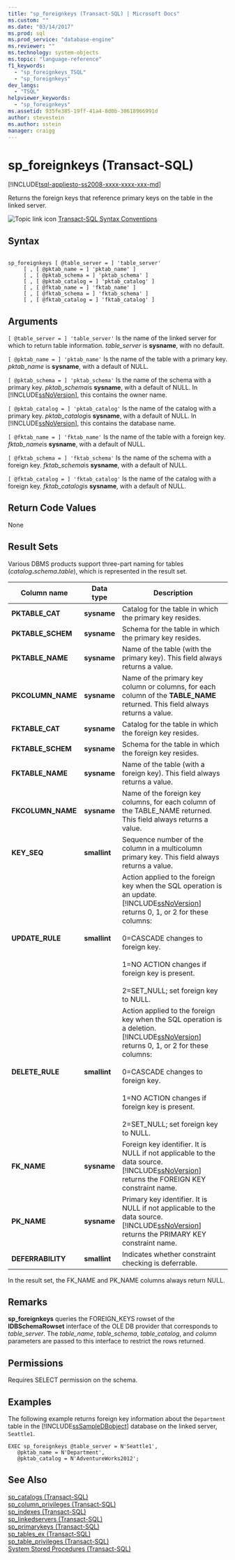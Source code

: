 ```yaml
---
title: "sp_foreignkeys (Transact-SQL) | Microsoft Docs"
ms.custom: ""
ms.date: "03/14/2017"
ms.prod: sql
ms.prod_service: "database-engine"
ms.reviewer: ""
ms.technology: system-objects
ms.topic: "language-reference"
f1_keywords: 
  - "sp_foreignkeys_TSQL"
  - "sp_foreignkeys"
dev_langs: 
  - "TSQL"
helpviewer_keywords: 
  - "sp_foreignkeys"
ms.assetid: 935fe385-19ff-41a4-8d0b-30618966991d
author: stevestein
ms.author: sstein
manager: craigg
---
```

# sp_foreignkeys (Transact-SQL)
[!INCLUDE[tsql-appliesto-ss2008-xxxx-xxxx-xxx-md](../../includes/tsql-appliesto-ss2008-xxxx-xxxx-xxx-md.md)]

  Returns the foreign keys that reference primary keys on the table in the linked server.  
  
 ![Topic link icon](../../database-engine/configure-windows/media/topic-link.gif "Topic link icon") [Transact-SQL Syntax Conventions](../../t-sql/language-elements/transact-sql-syntax-conventions-transact-sql.md)  
  
## Syntax  
  
```  
  
sp_foreignkeys [ @table_server = ] 'table_server'   
     [ , [ @pktab_name = ] 'pktab_name' ]   
     [ , [ @pktab_schema = ] 'pktab_schema' ]   
     [ , [ @pktab_catalog = ] 'pktab_catalog' ]   
     [ , [ @fktab_name = ] 'fktab_name' ]   
     [ , [ @fktab_schema = ] 'fktab_schema' ]   
     [ , [ @fktab_catalog = ] 'fktab_catalog' ]  
```  
  
## Arguments  
`[ @table_server = ] 'table_server'`
 Is the name of the linked server for which to return table information. *table_server* is **sysname**, with no default.  
  
`[ @pktab_name = ] 'pktab_name'`
 Is the name of the table with a primary key. *pktab_name* is **sysname**, with a default of NULL.  
  
`[ @pktab_schema = ] 'pktab_schema'`
 Is the name of the schema with a primary key. *pktab_schema*is **sysname**, with a default of NULL. In [!INCLUDE[ssNoVersion](../../includes/ssnoversion-md.md)], this contains the owner name.  
  
`[ @pktab_catalog = ] 'pktab_catalog'`
 Is the name of the catalog with a primary key. *pktab_catalog*is **sysname**, with a default of NULL. In [!INCLUDE[ssNoVersion](../../includes/ssnoversion-md.md)], this contains the database name.  
  
`[ @fktab_name = ] 'fktab_name'`
 Is the name of the table with a foreign key. *fktab_name*is **sysname**, with a default of NULL.  
  
`[ @fktab_schema = ] 'fktab_schema'`
 Is the name of the schema with a foreign key. *fktab_schema*is **sysname**, with a default of NULL.  
  
`[ @fktab_catalog = ] 'fktab_catalog'`
 Is the name of the catalog with a foreign key. *fktab_catalog*is **sysname**, with a default of NULL.  
  
## Return Code Values  
 None  
  
## Result Sets  
 Various DBMS products support three-part naming for tables (_catalog_**.**_schema_**.**_table_), which is represented in the result set.  
  
|Column name|Data type|Description|  
|-----------------|---------------|-----------------|  
|**PKTABLE_CAT**|**sysname**|Catalog for the table in which the primary key resides.|  
|**PKTABLE_SCHEM**|**sysname**|Schema for the table in which the primary key resides.|  
|**PKTABLE_NAME**|**sysname**|Name of the table (with the primary key). This field always returns a value.|  
|**PKCOLUMN_NAME**|**sysname**|Name of the primary key column or columns, for each column of the **TABLE_NAME** returned. This field always returns a value.|  
|**FKTABLE_CAT**|**sysname**|Catalog for the table in which the foreign key resides.|  
|**FKTABLE_SCHEM**|**sysname**|Schema for the table in which the foreign key resides.|  
|**FKTABLE_NAME**|**sysname**|Name of the table (with a foreign key). This field always returns a value.|  
|**FKCOLUMN_NAME**|**sysname**|Name of the foreign key columns, for each column of the TABLE_NAME returned. This field always returns a value.|  
|**KEY_SEQ**|**smallint**|Sequence number of the column in a multicolumn primary key. This field always returns a value.|  
|**UPDATE_RULE**|**smallint**|Action applied to the foreign key when the SQL operation is an update. [!INCLUDE[ssNoVersion](../../includes/ssnoversion-md.md)] returns 0, 1, or 2 for these columns:<br /><br /> 0=CASCADE changes to foreign key.<br /><br /> 1=NO ACTION changes if foreign key is present.<br /><br /> 2=SET_NULL; set foreign key to NULL.|  
|**DELETE_RULE**|**smallint**|Action applied to the foreign key when the SQL operation is a deletion. [!INCLUDE[ssNoVersion](../../includes/ssnoversion-md.md)] returns 0, 1, or 2 for these columns:<br /><br /> 0=CASCADE changes to foreign key.<br /><br /> 1=NO ACTION changes if foreign key is present.<br /><br /> 2=SET_NULL; set foreign key to NULL.|  
|**FK_NAME**|**sysname**|Foreign key identifier. It is NULL if not applicable to the data source. [!INCLUDE[ssNoVersion](../../includes/ssnoversion-md.md)] returns the FOREIGN KEY constraint name.|  
|**PK_NAME**|**sysname**|Primary key identifier. It is NULL if not applicable to the data source. [!INCLUDE[ssNoVersion](../../includes/ssnoversion-md.md)] returns the PRIMARY KEY constraint name.|  
|**DEFERRABILITY**|**smallint**|Indicates whether constraint checking is deferrable.|  
  
 In the result set, the FK_NAME and PK_NAME columns always return NULL.  
  
## Remarks  
 **sp_foreignkeys** queries the FOREIGN_KEYS rowset of the **IDBSchemaRowset** interface of the OLE DB provider that corresponds to *table_server*. The *table_name*, *table_schema*, *table_catalog*, and *column* parameters are passed to this interface to restrict the rows returned.  
  
## Permissions  
 Requires SELECT permission on the schema.  
  
## Examples  
 The following example returns foreign key information about the `Department` table in the [!INCLUDE[ssSampleDBobject](../../includes/sssampledbobject-md.md)] database on the linked server, `Seattle1`.  
  
```  
EXEC sp_foreignkeys @table_server = N'Seattle1',   
   @pktab_name = N'Department',   
   @pktab_catalog = N'AdventureWorks2012';  
```  
  
## See Also  
 [sp_catalogs &#40;Transact-SQL&#41;](../../relational-databases/system-stored-procedures/sp-catalogs-transact-sql.md)   
 [sp_column_privileges &#40;Transact-SQL&#41;](../../relational-databases/system-stored-procedures/sp-column-privileges-transact-sql.md)   
 [sp_indexes &#40;Transact-SQL&#41;](../../relational-databases/system-stored-procedures/sp-indexes-transact-sql.md)   
 [sp_linkedservers &#40;Transact-SQL&#41;](../../relational-databases/system-stored-procedures/sp-linkedservers-transact-sql.md)   
 [sp_primarykeys &#40;Transact-SQL&#41;](../../relational-databases/system-stored-procedures/sp-primarykeys-transact-sql.md)   
 [sp_tables_ex &#40;Transact-SQL&#41;](../../relational-databases/system-stored-procedures/sp-tables-ex-transact-sql.md)   
 [sp_table_privileges &#40;Transact-SQL&#41;](../../relational-databases/system-stored-procedures/sp-table-privileges-transact-sql.md)   
 [System Stored Procedures &#40;Transact-SQL&#41;](../../relational-databases/system-stored-procedures/system-stored-procedures-transact-sql.md)  
  
  
